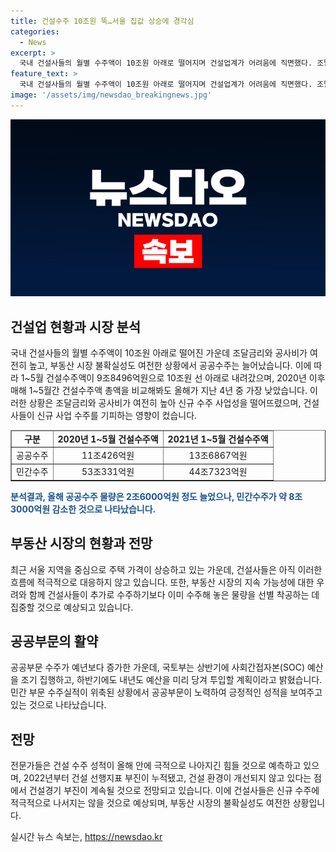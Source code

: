 ```yaml
---
title: 건설수주 10조원 뚝…서울 집값 상승에 경각심
categories:
  - News
excerpt: >
  국내 건설사들의 월별 수주액이 10조원 아래로 떨어지며 건설업계가 어려움에 직면했다. 조달금리와 공사비 상승, 부동산 시장 불확실성 등으로 리스크를 줄이기 위한 선별 수주가 줄어듦. 올해 공공수주는 늘었지만 민간수주는 줄어들어 수주액이 감소. 코로나 이후 공사비와 조달금리가 높아져 신규 사업 수주를 기피하고 있는 상황. 부동산 시장의 불확실성으로 건설사들은 시장을 관망 중. 공공부문은 수주가 늘었으나, 전문가들은 수주 회복이 어려울 것으로 전망.
feature_text: >
  국내 건설사들의 월별 수주액이 10조원 아래로 떨어지며 건설업계가 어려움에 직면했다. 조달금리와 공사비 상승, 부동산 시장 불확실성 등으로 리스크를 줄이기 위한 선별 수주가 줄어듦. 올해 공공수주는 늘었지만 민간수주는 줄어들어 수주액이 감소. 코로나 이후 공사비와 조달금리가 높아져 신규 사업 수주를 기피하고 있는 상황. 부동산 시장의 불확실성으로 건설사들은 시장을 관망 중. 공공부문은 수주가 늘었으나, 전문가들은 수주 회복이 어려울 것으로 전망.
image: '/assets/img/newsdao_breakingnews.jpg'
---
```


<p><img src="/assets/img/newsdao_breakingnews.jpg" alt="koreaapp 속보" /></p>

<h2 data-ke-size="size26">건설업 현황과 시장 분석</h2>

<p data-ke-size="size16">국내 건설사들의 월별 수주액이 10조원 아래로 떨어진 가운데 조달금리와 공사비가 여전히 높고, 부동산 시장 불확실성도 여전한 상황에서 공공수주는 늘어났습니다. 이에 따라 1~5월 건설수주액이 9조8496억원으로 10조원 선 아래로 내려갔으며, 2020년 이후 매해 1~5월간 건설수주액 총액을 비교해봐도 올해가 지난 4년 중 가장 낮았습니다. 이러한 상황은 조달금리와 공사비가 여전히 높아 신규 수주 사업성을 떨어뜨렸으며, 건설사들이 신규 사업 수주를 기피하는 영향이 컸습니다.</p>

<table style="width: 100%;" border="1">
<thead>
    <tr>
        <td style="text-align: center; height: 17px;"><b>구분</b></td>
        <td style="text-align: center; height: 17px;"><b>2020년 1~5월 건설수주액</b></td>
        <td style="text-align: center; height: 17px;"><b>2021년 1~5월 건설수주액</b></td>
    </tr>
</thead>
<tbody>
    <tr>
        <td style="text-align: center; height: 17px;">공공수주</td>
        <td style="text-align: center; height: 17px;">11조426억원</td>
        <td style="text-align: center; height: 17px;">13조6867억원</td>
    </tr>
    <tr>
        <td style="text-align: center; height: 17px;">민간수주</td>
        <td style="text-align: center; height: 17px;">53조331억원</td>
        <td style="text-align: center; height: 17px;">44조7323억원</td>
    </tr>
</tbody>
</table>

<p><b><span style="color: #1a5490;">분석결과, 올해 공공수주 물량은 2조6000억원 정도 늘었으나, 민간수주가 약 8조3000억원 감소한 것으로 나타났습니다.</span></b></p>

<h2 data-ke-size="size26">부동산 시장의 현황과 전망</h2>

<p data-ke-size="size16">최근 서울 지역을 중심으로 주택 가격이 상승하고 있는 가운데, 건설사들은 아직 이러한 흐름에 적극적으로 대응하지 않고 있습니다. 또한, 부동산 시장의 지속 가능성에 대한 우려와 함께 건설사들이 추가로 수주하기보다 이미 수주해 놓은 물량을 선별 착공하는 데 집중할 것으로 예상되고 있습니다.</p>

<h2 data-ke-size="size26">공공부문의 활약</h2>

<p data-ke-size="size16">공공부문 수주가 예년보다 증가한 가운데, 국토부는 상반기에 사회간접자본(SOC) 예산을 조기 집행하고, 하반기에도 내년도 예산을 미리 당겨 투입할 계획이라고 밝혔습니다. 민간 부문 수주실적이 위축된 상황에서 공공부문이 노력하여 긍정적인 성적을 보여주고 있는 것으로 나타났습니다.</p>

<h2 data-ke-size="size26">전망</h2>

<p data-ke-size="size16">전문가들은 건설 수주 성적이 올해 안에 극적으로 나아지긴 힘들 것으로 예측하고 있으며, 2022년부터 건설 선행지표 부진이 누적됐고, 건설 환경이 개선되지 않고 있다는 점에서 건설경기 부진이 계속될 것으로 전망되고 있습니다. 이에 건설사들은 신규 수주에 적극적으로 나서지는 않을 것으로 예상되며, 부동산 시장의 불확실성도 여전한 상황입니다.</p>
실시간 뉴스 속보는, <a href="https://newsdao.kr" rel="dofollow">https://newsdao.kr</a>


